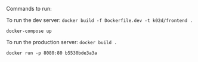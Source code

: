Commands to run:

To run the dev server:
`docker build -f Dockerfile.dev -t k02d/frontend .`

`docker-compose up`

To run the production server:
`docker build .`

`docker run -p 8080:80 b5530bde3a3a`
